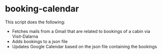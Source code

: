 # booking-calendar

This script does the following:
- Fetches mails from a Gmail that are related to bookings of a cabin via Visit-Dalarna
- Adds bookings to a json file
- Updates Google Calendar based on the json file containing the bookings
